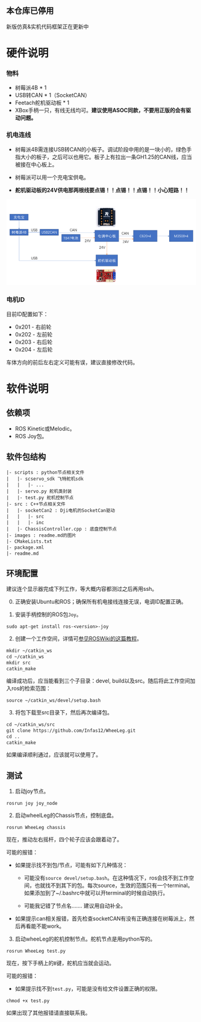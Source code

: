 ## 本仓库已停用
新版仿真&实机代码框架正在更新中

# 硬件说明

### 物料
- 树莓派4B * 1
- USB转CAN * 1（SocketCAN）
- Feetach舵机驱动板 * 1
- XBox手柄一只，有线无线均可。**建议使用ASOC同款，不要用正版的会有驱动问题。**



### 机电连线
- 树莓派4B需连接USB转CAN的小板子。调试阶段中用的是一块小的，绿色手指大小的板子，之后可以也用它。板子上有拉出一条GH1.25的CAN线，应当被接在中心板上。

- 树莓派可以用一个充电宝供电。

- **舵机驱动板的24V供电那两根线要点锡！！点锡！！点锡！！小心短路！！** 

![picture 1](images/d906398aaa6f8b3c7807bde890927ac2011f62e1824411ee8e0cdd3e560e001b.png)  

### 电机ID
目前ID配置如下：
- 0x201 - 右前轮
- 0x202 - 左前轮
- 0x203 - 右后轮
- 0x204 - 左后轮

车体方向的前后左右定义可能有误，建议直接修改代码。

# 软件说明

## 依赖项
- ROS Kinetic或Melodic。
- ROS Joy包。

## 软件包结构
```
|- scripts : python节点相关文件
|   |- scservo_sdk 飞特舵机sdk
|   |   |- ...
|   |- servo.py 舵机类封装
|   |- test.py 舵机控制节点
|- src : C++节点相关文件
|   |- socketCan2 : Dji电机的SocketCan驱动
|   |   |- src
|   |   |- inc
|   |- ChassisController.cpp : 底盘控制节点
|- images : readme.md的图片
|- CMakeLists.txt 
|- package.xml
|- readme.md
```

## 环境配置

建议连个显示器完成下列工作，等大概内容都测过之后再用ssh。

0. 正确安装Ubuntu和ROS；确保所有机电接线连接无误，电调ID配置正确。

1. 安装手柄控制的ROS包`Joy`。

```
sudo apt-get install ros-<version>-joy
```

2. 创建一个工作空间，详情可[参见ROSWiki的这篇教程](http://wiki.ros.org/ROS/Tutorials/InstallingandConfiguringROSEnvironment#Create_a_ROS_Workspace)。

```
mkdir ~/catkin_ws
cd ~/catkin_ws
mkdir src
catkin_make
```


编译成功后，应当能看到三个子目录：devel, build以及src。随后将此工作空间加入ros的检索范围：

```
source ~/catkin_ws/devel/setup.bash
```


3. 将包下载至src目录下，然后再次编译包。

```
cd ~/catkin_ws/src
git clone https://github.com/Infas12/WheeLeg.git
cd ..
catkin_make
```

如果编译顺利通过，应该就可以使用了。

## 测试

1. 启动joy节点。

```
rosrun joy joy_node
```

2. 启动wheelLeg的Chassis节点，控制底盘。

```
rosrun WheeLeg chassis
```

现在，推动左右摇杆，四个轮子应该会跟着动了。

可能的报错：

* 如果提示找不到包/节点，可能有如下几种情况：
    * 可能没有`source devel/setup.bash`。在这种情况下，ros会找不到工作空间，也就找不到其下的包。每次source，生效的范围只有一个terminal。如果添加到了~/.bashrc中就可以开terminal的时候自动执行。

    * 可能我记错了节点名....... 建议用自动补全。

* 如果提示can相关报错，首先检查socketCAN有没有正确连接在树莓派上，然后再看能不能work。

3. 启动wheeLeg的舵机控制节点。舵机节点是用python写的。

```
rosrun WheeLeg test.py
```

现在，按下手柄上的`B`键，舵机应当就会运动。

可能的报错：

* 如果提示找不到`test.py`，可能是没有给文件设置正确的权限。
```
chmod +x test.py
```


如果出现了其他报错请直接联系我。





